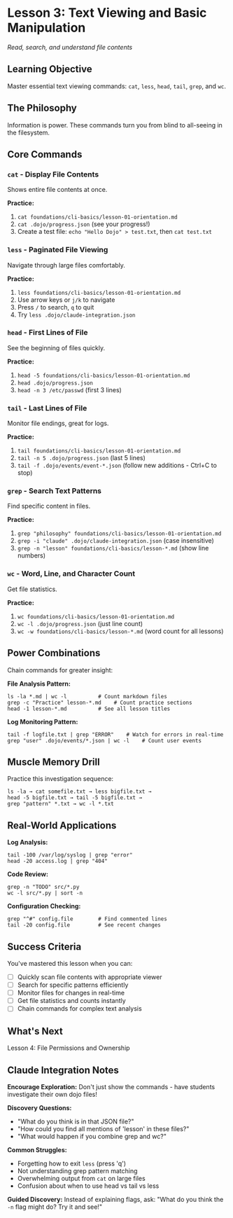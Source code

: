 # Lesson 3: Text Viewing and Basic Manipulation
*Read, search, and understand file contents*

## Learning Objective
Master essential text viewing commands: `cat`, `less`, `head`, `tail`, `grep`, and `wc`.

## The Philosophy
Information is power. These commands turn you from blind to all-seeing in the filesystem.

## Core Commands

### `cat` - Display File Contents
Shows entire file contents at once.

**Practice:**
1. `cat foundations/cli-basics/lesson-01-orientation.md`
2. `cat .dojo/progress.json` (see your progress!)
3. Create a test file: `echo "Hello Dojo" > test.txt`, then `cat test.txt`

### `less` - Paginated File Viewing
Navigate through large files comfortably.

**Practice:**
1. `less foundations/cli-basics/lesson-01-orientation.md`
2. Use arrow keys or `j/k` to navigate
3. Press `/` to search, `q` to quit
4. Try `less .dojo/claude-integration.json`

### `head` - First Lines of File
See the beginning of files quickly.

**Practice:**
1. `head -5 foundations/cli-basics/lesson-01-orientation.md`
2. `head .dojo/progress.json`
3. `head -n 3 /etc/passwd` (first 3 lines)

### `tail` - Last Lines of File
Monitor file endings, great for logs.

**Practice:**
1. `tail foundations/cli-basics/lesson-01-orientation.md`
2. `tail -n 5 .dojo/progress.json` (last 5 lines)
3. `tail -f .dojo/events/event-*.json` (follow new additions - Ctrl+C to stop)

### `grep` - Search Text Patterns
Find specific content in files.

**Practice:**
1. `grep "philosophy" foundations/cli-basics/lesson-01-orientation.md`
2. `grep -i "claude" .dojo/claude-integration.json` (case insensitive)
3. `grep -n "lesson" foundations/cli-basics/lesson-*.md` (show line numbers)

### `wc` - Word, Line, and Character Count
Get file statistics.

**Practice:**
1. `wc foundations/cli-basics/lesson-01-orientation.md`
2. `wc -l .dojo/progress.json` (just line count)
3. `wc -w foundations/cli-basics/lesson-*.md` (word count for all lessons)

## Power Combinations
Chain commands for greater insight:

**File Analysis Pattern:**
```
ls -la *.md | wc -l          # Count markdown files
grep -c "Practice" lesson-*.md    # Count practice sections
head -1 lesson-*.md          # See all lesson titles
```

**Log Monitoring Pattern:**
```
tail -f logfile.txt | grep "ERROR"    # Watch for errors in real-time
grep "user" .dojo/events/*.json | wc -l    # Count user events
```

## Muscle Memory Drill
Practice this investigation sequence:
```
ls -la → cat somefile.txt → less bigfile.txt → 
head -5 bigfile.txt → tail -5 bigfile.txt → 
grep "pattern" *.txt → wc -l *.txt
```

## Real-World Applications

**Log Analysis:**
```
tail -100 /var/log/syslog | grep "error"
head -20 access.log | grep "404"
```

**Code Review:**
```
grep -n "TODO" src/*.py
wc -l src/*.py | sort -n
```

**Configuration Checking:**
```
grep "^#" config.file        # Find commented lines
tail -20 config.file         # See recent changes
```

## Success Criteria
You've mastered this lesson when you can:
- [ ] Quickly scan file contents with appropriate viewer
- [ ] Search for specific patterns efficiently
- [ ] Monitor files for changes in real-time
- [ ] Get file statistics and counts instantly
- [ ] Chain commands for complex text analysis

## What's Next
Lesson 4: File Permissions and Ownership

## Claude Integration Notes
**Encourage Exploration:**
Don't just show the commands - have students investigate their own dojo files!

**Discovery Questions:**
- "What do you think is in that JSON file?"
- "How could you find all mentions of 'lesson' in these files?"
- "What would happen if you combine grep and wc?"

**Common Struggles:**
- Forgetting how to exit `less` (press 'q')
- Not understanding grep pattern matching
- Overwhelming output from `cat` on large files
- Confusion about when to use head vs tail vs less

**Guided Discovery:**
Instead of explaining flags, ask: "What do you think the `-n` flag might do? Try it and see!"